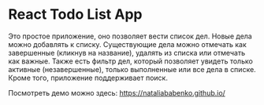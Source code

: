 # React Todo List App

Это простое приложение, оно позволяет вести список дел.
Новые дела можно добавлять к списку.
Существующие дела можно отмечать как завершенные (кликнув на название), удалять из списка или отмечать как важные.
Также есть фильтр дел, который позволяет увидеть только активные (незавершенные), только выполненные или все дела в списке.
Кроме того, приложение поддерживает поиск.

Посмотреть демо можно здесь: https://nataliababenko.github.io/
